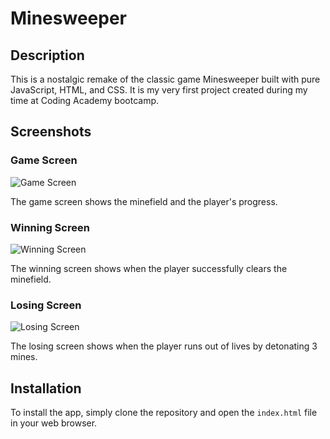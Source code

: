 # Minesweeper

## Description

This is a nostalgic remake of the classic game Minesweeper built with pure JavaScript, HTML, and CSS. It is my very first project created during my time at Coding Academy bootcamp.

## Screenshots

### Game Screen
![Game Screen](https://www.imagehost.at/images/2023/05/08/2023-05-08-15.png)

The game screen shows the minefield and the player's progress.

### Winning Screen
![Winning Screen](https://www.imagehost.at/images/2023/05/08/2023-05-08-14.png)

The winning screen shows when the player successfully clears the minefield.

### Losing Screen
![Losing Screen](https://www.imagehost.at/images/2023/05/08/2023-05-08-11.png)

The losing screen shows when the player runs out of lives by detonating 3 mines.

## Installation

To install the app, simply clone the repository and open the `index.html` file in your web browser.

